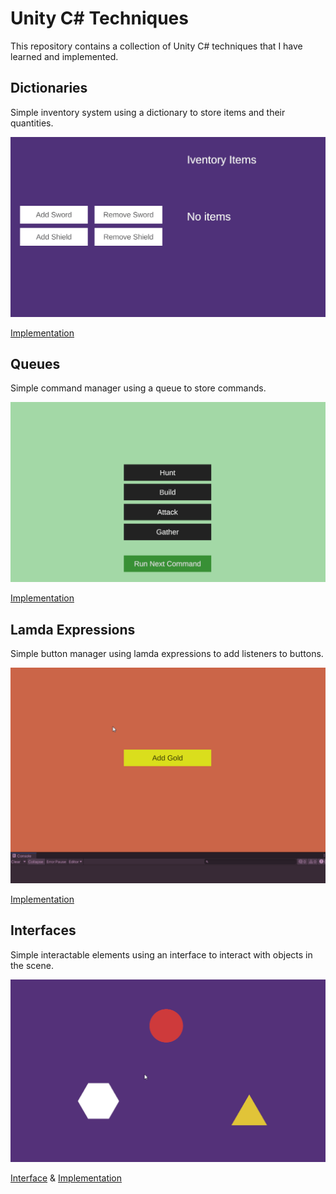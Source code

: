 # Unity C# Techniques

This repository contains a collection of Unity C# techniques that I have learned and implemented.

## Dictionaries

Simple inventory system using a dictionary to store items and their quantities.

![Dictionaries](preview_dictionaries.gif)

[Implementation](Assets/Scripts/Inventory.cs)

## Queues

Simple command manager using a queue to store commands.

![Queues](preview_queue.gif)

[Implementation](Assets/Scripts/CommandManager.cs)

## Lamda Expressions

Simple button manager using lamda expressions to add listeners to buttons.

![Lamda Expressions](preview_lambda.gif)

[Implementation](Assets/Scripts/ButtonManager.cs)

## Interfaces

Simple interactable elements using an interface to interact with objects in the scene.

![Interfaces](preview_interfaces.gif)

[Interface](Assets/Scripts/IInteractable.cs) & 
[Implementation](Assets/Scripts/ColorChanger.cs)